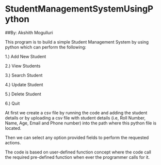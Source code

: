 # StudentManagementSystemUsingPython
##By: Akshith Mogulluri

This program is to build a simple Student Management System by using python which can perform the following:

1.) Add New Student

2.) View Students

3.) Search Student

4.) Update Student

5.) Delete Student

6.) Quit

At first we create a csv file by running the code and adding the student details or by uploading a csv file with student details (i.e, Roll Number, Name, Age, Email and Phone number) into the path where this python file is located.

Then we can select any option provided fields to perform the requested actions.

The code is based on user-defined function concept where the code call the required pre-defined function when ever the programmer calls for it.
